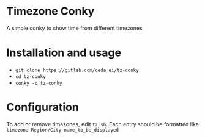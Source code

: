 # Timezone Conky

A simple conky to show time from different timezones

# Installation and usage

+ `git clone https://gitlab.com/ceda_ei/tz-conky`
+ `cd tz-conky`
+ `conky -c tz-conky`

# Configuration

To add or remove timezones, edit `tz.sh`. Each entry should be formatted like
`timezone Region/City name_to_be_displayed`
